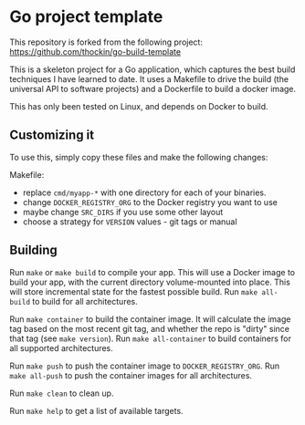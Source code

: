 # Go project template

This repository is forked from the following project:
https://github.com/thockin/go-build-template

This is a skeleton project for a Go application, which captures the best build techniques I have learned to date.
It uses a Makefile to drive the build (the universal API to software projects) and a Dockerfile to build a docker image.

This has only been tested on Linux, and depends on Docker to build.

## Customizing it

To use this, simply copy these files and make the following changes:

Makefile:
   - replace `cmd/myapp-*` with one directory for each of your binaries.
   - change `DOCKER_REGISTRY_ORG` to the Docker registry you want to use
   - maybe change `SRC_DIRS` if you use some other layout
   - choose a strategy for `VERSION` values - git tags or manual

## Building

Run `make` or `make build` to compile your app.
This will use a Docker image to build your app, with the current directory volume-mounted into place.
This will store incremental state for the fastest possible build.
Run `make all-build` to build for all architectures.

Run `make container` to build the container image.
It will calculate the image tag based on the most recent git tag, and whether the repo is "dirty" since that tag (see `make version`).
Run `make all-container` to build containers for all supported architectures.

Run `make push` to push the container image to `DOCKER_REGISTRY_ORG`.
Run `make all-push` to push the container images for all architectures.

Run `make clean` to clean up.

Run `make help` to get a list of available targets.
